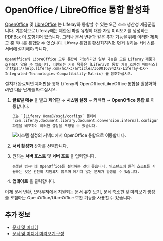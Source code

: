 # OpenOffice / LibreOffice 통합 활성화

[OpenOffice](https://www.openoffice.org/) 및 [LibreOffice](https://www.libreoffice.org/) 는 Liferay와 통합할 수 있는 오픈 소스 생산성 제품군입니다. 기본적으로 Liferay에는 제한된 파일 유형에 대한 자동 미리보기를 생성하는 [PDFBox](https://pdfbox.apache.org/) 이 포함되어 있습니다. 그러나 문서 변환과 같은 추가 기능을 위해 이러한 제품군 중 하나를 통합할 수 있습니다. Liferay 통합을 활성화하려면 먼저 원하는 서비스를 서버에 설치해야 합니다.

```{important}
OpenOffice와 LibreOffice 모두 통합이 가능하지만 일부 기능은 모든 Liferay 제품과 호환되지 않을 수 있습니다. 지원되는 기술 목록은 [Liferay의 통합 기술 호환성 매트릭스](https://help.liferay.com/hc/ko/articles/360016294272-Liferay-DXP-Integrated-Technologies-Compatibility-Matrix) 를 참조하십시오. 
```

설치가 완료되면 제어판을 통해 Liferay의 OpenOffice/LibreOffice 통합을 활성화하려면 다음 단계를 따르십시오.

1. **글로벌 메뉴** 을 열고 **제어판** &rarr; **시스템 설정** &rarr; **커넥터** &rarr; **OpenOffice 통합** 로 이동합니다.

   ```{note}
   또는 `[Liferay Home]/osgi/configs` 폴더에 `com.liferay.document.library.document.conversion.internal.configuration.OpenOfficeConfiguration.config` 파일을 배포하여 이러한 설정을 조정할 수 있습니다. 
   ```

   ![시스템 설정의 커넥터에서 OpenOffice 통합으로 이동합니다.](./enabling-openoffice-libreoffice-integration/images/01.png)

2. **서버 활성화** 상자를 선택합니다.

3. 원하는 **서버 호스트** 및 **서버 포트** 을 입력합니다.

   ```{important}
   동일한 컴퓨터에 OpenOffice를 설치하는 것이 좋습니다. 인스턴스에 원격 호스트를 사용하는 것은 완전히 지원되지 않으며 예기치 않은 문제가 발생할 수 있습니다.
   ```

4. **업데이트** 을 클릭합니다.

이제 문서 변환, 브라우저에서 지원되는 문서 유형 보기, 문서 축소판 및 미리보기 생성을 포함하는 OpenOffice/LibreOffice 호환 기능을 사용할 수 있습니다.

## 추가 정보

* [문서 및 미디어](../../documents-and-media.md)
* [문서 및 미디어 미리보기 구성](./configuring-documents-and-media-previews.md)

